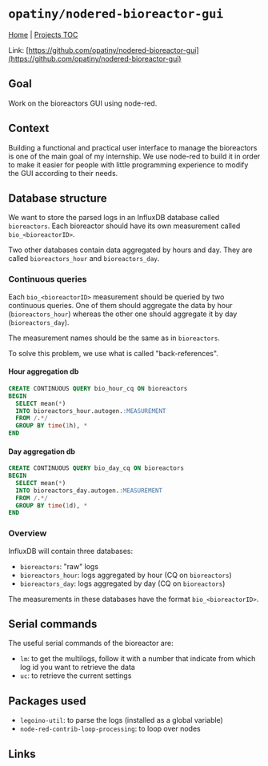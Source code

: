 # `opatiny/nodered-bioreactor-gui`

[Home](../../README.md) | [Projects TOC](../projects.md)

Link: [https://github.com/opatiny/nodered-bioreactor-gui](https://github.com/opatiny/nodered-bioreactor-gui)

## Goal

Work on the bioreactors GUI using node-red.

## Context

Building a functional and practical user interface to manage the bioreactors is one of the main goal of my internship. We use node-red to build it in order to make it easier for people with little programming experience to modify the GUI according to their needs.

## Database structure

We want to store the parsed logs in an InfluxDB database called `bioreactors`. Each bioreactor should have its own measurement called `bio_<bioreactorID>`.

Two other databases contain data aggregated by hours and day. They are called `bioreactors_hour` and `bioreactors_day`.

### Continuous queries

Each `bio_<bioreactorID>` measurement should be queried by two continuous queries. One of them should aggregate the data by hour (`bioreactors_hour`) whereas the other one should aggregate it by day (`bioreactors_day`).

The measurement names should be the same as in `bioreactors`.

To solve this problem, we use what is called "back-references".

#### Hour aggregation db

```sql
CREATE CONTINUOUS QUERY bio_hour_cq ON bioreactors 
BEGIN 
  SELECT mean(*) 
  INTO bioreactors_hour.autogen.:MEASUREMENT 
  FROM /.*/ 
  GROUP BY time(1h), * 
END
```

#### Day aggregation db

```sql
CREATE CONTINUOUS QUERY bio_day_cq ON bioreactors 
BEGIN 
  SELECT mean(*) 
  INTO bioreactors_day.autogen.:MEASUREMENT 
  FROM /.*/ 
  GROUP BY time(1d), * 
END
```

### Overview

InfluxDB will contain three databases:

- `bioreactors`: "raw" logs
- `bioreactors_hour`: logs aggregated by hour (CQ on `bioreactors`)
- `bioreactors_day`: logs aggregated by day (CQ on `bioreactors`)

The measurements in these databases have the format `bio_<bioreactorID>`.

## Serial commands

The useful serial commands of the bioreactor are:
- `lm`: to get the multilogs, follow it with a number that indicate from which log id you want to retrieve the data
- `uc`: to retrieve the current settings

## Packages used

- `legoino-util`: to parse the logs (installed as a global variable)
- `node-red-contrib-loop-processing`: to loop over nodes

## Links
